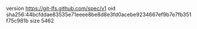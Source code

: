 version https://git-lfs.github.com/spec/v1
oid sha256:44bcfddae83535e71eeee8be8d8e3fd0acebe9234667ef9b7e7fb351f75c981b
size 5462
